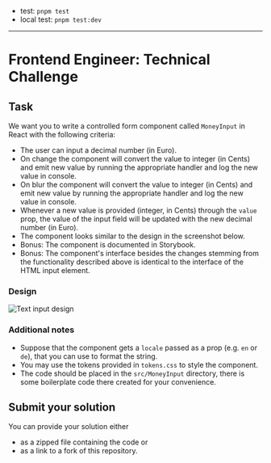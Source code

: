 - test: `pnpm test`
- local test: `pnpm test:dev`

<hr>

# Frontend Engineer: Technical Challenge

## Task

We want you to write a controlled form component called `MoneyInput` in React with the following criteria:

- The user can input a decimal number (in Euro).
- On change the component will convert the value to integer (in Cents) and emit new value by running the appropriate handler and log the new value in console.
- On blur the component will convert the value to integer (in Cents) and emit new value by running the appropriate handler and log the new value in console.
- Whenever a new value is provided (integer, in Cents) through the `value` prop, the value of the input field will be updated with the new decimal number (in Euro).
- The component looks similar to the design in the screenshot below.
- Bonus: The component is documented in Storybook.
- Bonus: The component's interface besides the changes stemming from the functionality described above is identical to the interface of the HTML input element.

### Design

![Text input design](./design/TextInput.png)

### Additional notes

- Suppose that the component gets a `locale` passed as a prop (e.g. `en` or `de`), that you can use to format the string.
- You may use the tokens provided in `tokens.css` to style the component.
- The code should be placed in the `src/MoneyInput` directory, there is some boilerplate code there created for your convenience.

## Submit your solution

You can provide your solution either

- as a zipped file containing the code or
- as a link to a fork of this repository.
